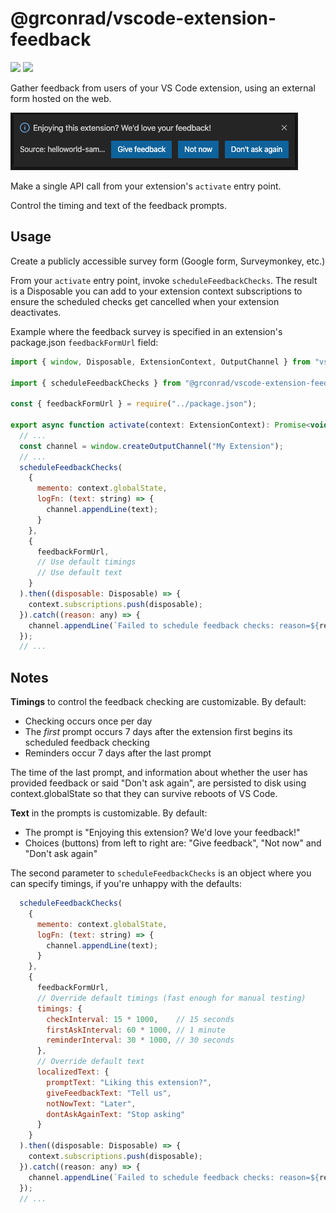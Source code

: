 # @grconrad/vscode-extension-feedback

![](https://github.com/grconrad/vscode-extension-feedback/workflows/Node.js%20CI/badge.svg)
![](https://github.com/grconrad/vscode-extension-feedback/workflows/Node.js%20Package/badge.svg)

Gather feedback from users of your VS Code extension, using an external form hosted on the web.

![Prompt](./assets/prompt.png)

Make a single API call from your extension's `activate` entry point.

Control the timing and text of the feedback prompts.

## Usage

Create a publicly accessible survey form (Google form, Surveymonkey, etc.)

From your `activate` entry point, invoke `scheduleFeedbackChecks`. The result is a Disposable you
can add to your extension context subscriptions to ensure the scheduled checks get cancelled when
your extension deactivates.

Example where the feedback survey is specified in an extension's package.json `feedbackFormUrl`
field:

```js
import { window, Disposable, ExtensionContext, OutputChannel } from "vscode";

import { scheduleFeedbackChecks } from "@grconrad/vscode-extension-feedback";

const { feedbackFormUrl } = require("../package.json");

export async function activate(context: ExtensionContext): Promise<void> {
  // ...
  const channel = window.createOutputChannel("My Extension");
  // ...
  scheduleFeedbackChecks(
    {
      memento: context.globalState,
      logFn: (text: string) => {
        channel.appendLine(text);
      }
    },
    {
      feedbackFormUrl,
      // Use default timings
      // Use default text
    }
  ).then((disposable: Disposable) => {
    context.subscriptions.push(disposable);
  }).catch((reason: any) => {
    channel.appendLine(`Failed to schedule feedback checks: reason=${reason}`);
  });
  // ...
```

## Notes

**Timings** to control the feedback checking are customizable. By default:

- Checking occurs once per day
- The _first_ prompt occurs 7 days after the extension first begins its scheduled feedback checking
- Reminders occur 7 days after the last prompt

The time of the last prompt, and information about whether the user has provided feedback or said
"Don't ask again", are persisted to disk using context.globalState so that they can survive reboots
of VS Code.

**Text** in the prompts is customizable. By default:

- The prompt is "Enjoying this extension? We'd love your feedback!"
- Choices (buttons) from left to right are: "Give feedback", "Not now" and "Don't ask again"

The second parameter to `scheduleFeedbackChecks` is an object where you can specify timings, if
you're unhappy with the defaults:

```js
  scheduleFeedbackChecks(
    {
      memento: context.globalState,
      logFn: (text: string) => {
        channel.appendLine(text);
      }
    },
    {
      feedbackFormUrl,
      // Override default timings (fast enough for manual testing)
      timings: {
        checkInterval: 15 * 1000,    // 15 seconds
        firstAskInterval: 60 * 1000, // 1 minute
        reminderInterval: 30 * 1000, // 30 seconds
      },
      // Override default text
      localizedText: {
        promptText: "Liking this extension?",
        giveFeedbackText: "Tell us",
        notNowText: "Later",
        dontAskAgainText: "Stop asking"
      }
    }
  ).then((disposable: Disposable) => {
    context.subscriptions.push(disposable);
  }).catch((reason: any) => {
    channel.appendLine(`Failed to schedule feedback checks: reason=${reason}`);
  });
  // ...
```
